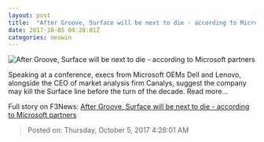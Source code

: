 ```yaml
---
layout: post
title:  "After Groove, Surface will be next to die - according to Microsoft partners"
date: 2017-10-05 04:28:01Z
categories: neowin
---
```


![After Groove, Surface will be next to die - according to Microsoft partners](https://cdn.neow.in/news/images/uploaded/2016/02/screenshot_(57)_story.jpg)

Speaking at a conference, execs from Microsoft OEMs Dell and Lenovo, alongside the CEO of market analysis firm Canalys, suggest the company may kill the Surface line before the turn of the decade. Read more...


Full story on F3News: [After Groove, Surface will be next to die - according to Microsoft partners](http://www.f3nws.com/n/2HQPQC)

> Posted on: Thursday, October 5, 2017 4:28:01 AM
